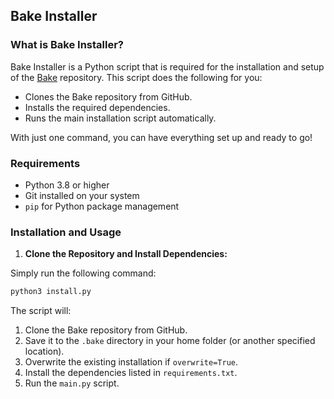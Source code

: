 ## Bake Installer

### What is Bake Installer?

Bake Installer is a Python script that is required for the installation and setup of the [Bake](https://github.com/Izaan17/Bake.git) repository. This script does the following for you:

* Clones the Bake repository from GitHub.
* Installs the required dependencies.
* Runs the main installation script automatically.

With just one command, you can have everything set up and ready to go!

### Requirements

* Python 3.8 or higher
* Git installed on your system
* `pip` for Python package management


### Installation and Usage

1. **Clone the Repository and Install Dependencies:**

Simply run the following command:
```bash
python3 install.py
```
The script will:

1. Clone the Bake repository from GitHub.
2. Save it to the `.bake` directory in your home folder (or another specified location).
3. Overwrite the existing installation if `overwrite=True`.
4. Install the dependencies listed in `requirements.txt`.
5. Run the `main.py` script.